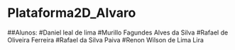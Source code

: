 # Plataforma2D_Alvaro

##Alunos: 
#Daniel leal de lima 
#Murillo Fagundes Alves da Silva
#Rafael de Oliveira Ferreira
#Rafael da Silva Paiva
#Renon Wilson de Lima Lira
